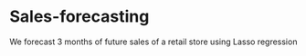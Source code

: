 # Sales-forecasting
<p>We forecast 3 months of future sales of a retail store  using Lasso regression<p>
